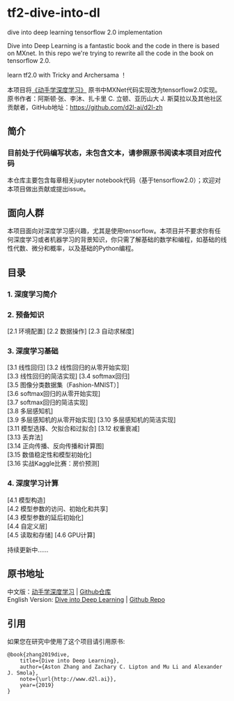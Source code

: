 # tf2-dive-into-dl
dive into deep learning tensorflow 2.0 implementation

Dive into Deep Learning is a fantastic book and the code in there is based on MXnet.
In this repo we're trying to rewrite all the code in the book on tensorflow 2.0.

learn tf2.0 with Tricky and Archersama ！

本项目将[《动手学深度学习》](http://zh.d2l.ai/) 原书中MXNet代码实现改为tensorflow2.0实现。原书作者：阿斯顿·张、李沐、扎卡里 C. 立顿、亚历山大 J. 斯莫拉以及其他社区贡献者，GitHub地址：https://github.com/d2l-ai/d2l-zh

## 简介
### 目前处于代码编写状态，未包含文本，请参照原书阅读本项目对应代码
本仓库主要包含每章相关jupyter notebook代码（基于tensorflow2.0）；欢迎对本项目做出贡献或提出issue。

## 面向人群
本项目面向对深度学习感兴趣，尤其是使用tensorflow。本项目并不要求你有任何深度学习或者机器学习的背景知识，你只需了解基础的数学和编程，如基础的线性代数、微分和概率，以及基础的Python编程。

## 目录
### 1. 深度学习简介
### 2. 预备知识
[2.1 环境配置] 
[2.2 数据操作] 
[2.3 自动求梯度]
### 3. 深度学习基础
[3.1 线性回归]
[3.2 线性回归的从零开始实现]  
[3.3 线性回归的简洁实现] 
[3.4 softmax回归]   
[3.5 图像分类数据集（Fashion-MNIST）]  
[3.6 softmax回归的从零开始实现]     
[3.7 softmax回归的简洁实现]      
[3.8 多层感知机]   
[3.9 多层感知机的从零开始实现]
[3.10 多层感知机的简洁实现]  
[3.11 模型选择、欠拟合和过拟合]
[3.12 权重衰减]  
[3.13 丢弃法]  
[3.14 正向传播、反向传播和计算图]     
[3.15 数值稳定性和模型初始化]     
[3.16 实战Kaggle比赛：房价预测]        
### 4. 深度学习计算
[4.1 模型构造]      
[4.2 模型参数的访问、初始化和共享]    
[4.3 模型参数的延后初始化]    
[4.4 自定义层]   
[4.5 读取和存储] 
[4.6 GPU计算]  



持续更新中......



## 原书地址
中文版：[动手学深度学习](https://zh.d2l.ai/) | [Github仓库](https://github.com/d2l-ai/d2l-zh)       
English Version: [Dive into Deep Learning](https://d2l.ai/) | [Github Repo](https://github.com/d2l-ai/d2l-en)


## 引用
如果您在研究中使用了这个项目请引用原书:
```
@book{zhang2019dive,
    title={Dive into Deep Learning},
    author={Aston Zhang and Zachary C. Lipton and Mu Li and Alexander J. Smola},
    note={\url{http://www.d2l.ai}},
    year={2019}
}
```
